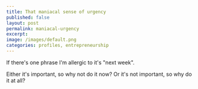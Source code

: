 ```yaml
---
title: That maniacal sense of urgency
published: false
layout: post
permalink: maniacal-urgency
excerpt:  
image: /images/default.png
categories: profiles, entrepreneurship
---
```


If there's one phrase I'm allergic to it's "next week". 

Either it's important, so why not do it now? Or it's not important, so why do it at all?


